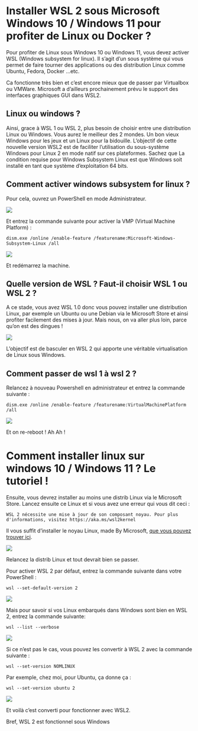 # Installer WSL 2 sous Microsoft Windows 10 / Windows 11 pour profiter de Linux ou Docker ?
Pour profiter de Linux sous Windows 10 ou Windows 11, vous devez activer WSL (Windows subsystem for linux). Il s’agit d’un sous système qui vous permet de faire tourner des applications ou des distribution Linux comme Ubuntu, Fedora, Docker …etc.

Ca fonctionne très bien et c’est encore mieux que de passer par Virtualbox ou VMWare. Microsoft a d’ailleurs prochainement prévu le support des interfaces graphiques GUI dans WSL2.

## Linux ou windows ?

Ainsi, grace à WSL 1 ou WSL 2, plus besoin de choisir entre une distribution Linux ou Windows. Vous aurez le meilleur des 2 mondes. Un bon vieux Windows pour les jeux et un Linux pour la bidouille. L’objectif de cette nouvelle version WSL2 est de faciliter l’utilisation du sous-système Windows pour Linux 2 en mode natif sur ces plateformes. Sachez que La condition requise pour Windows Subsystem Linux est que Windows soit installé en tant que système d’exploitation 64 bits.

## Comment activer windows subsystem for linux ?

Pour cela, ouvrez un PowerShell en mode Administrateur.

![](https://korben.info/app/uploads/2020/06/lancer-powershell.jpg)

Et entrez la commande suivante pour activer la VMP (Virtual Machine Platform) :

```
dism.exe /online /enable-feature /featurename:Microsoft-Windows-Subsystem-Linux /all
```

![](https://korben.info/app/uploads/2020/06/wsl-powershell.jpg)

Et redémarrez la machine.

## Quelle version de WSL ? Faut-il choisir WSL 1 ou WSL 2 ?

A ce stade, vous avez WSL 1.0 donc vous pouvez installer une distribution Linux, par exemple un Ubuntu ou une Debian via le Microsoft Store et ainsi profiter facilement des mises à jour. Mais nous, on va aller plus loin, parce qu’on est des dingues !

![](https://korben.info/app/uploads/2020/06/ubuntu-store-windows-1.jpg)

L’objectif est de basculer en WSL 2 qui apporte une véritable virtualisation de Linux sous Windows.

## Comment passer de wsl 1 à wsl 2 ?

Relancez à nouveau Powershell en administrateur et entrez la commande suivante :

```
dism.exe /online /enable-feature /featurename:VirtualMachinePlatform /all
```
![](https://korben.info/app/uploads/2020/06/powershell-virtualmachineplatform.jpg)

Et on re-reboot ! Ah Ah !

# Comment installer linux sur windows 10 / Windows 11 ? Le tutoriel !

Ensuite, vous devrez installer au moins une distrib Linux via le Microsoft Store. Lancez ensuite ce Linux et si vous avez une erreur qui vous dit ceci :

```
WSL 2 nécessite une mise à jour de son composant noyau. Pour plus d'informations, visitez https://aka.ms/wsl2kernel
```

Il vous suffit d’installer le noyau Linux, made By Microsoft, [que vous pouvez trouver ici](https://wslstorestorage.blob.core.windows.net/wslblob/wsl_update_x64.msi).

![](https://korben.info/app/uploads/2020/06/noyau-linux-wsl2.jpg)

Relancez la distrib Linux et tout devrait bien se passer.

Pour activer WSL 2 par défaut, entrez la commande suivante dans votre PowerShell :

```
wsl --set-default-version 2
```

![](https://korben.info/app/uploads/2020/06/wsl-set-version.jpg)

Mais pour savoir si vos Linux embarqués dans Windows sont bien en WSL 2, entrez la commande suivante:

```
wsl --list --verbose
```

![](https://korben.info/app/uploads/2020/06/korben20200417144706-109.jpg)

Si ce n’est pas le cas, vous pouvez les convertir à WSL 2 avec la commande suivante :

```
wsl --set-version NOMLINUX
```

Par exemple, chez moi, pour Ubuntu, ça donne ça :

```
wsl --set-version ubuntu 2
```

![](https://korben.info/app/uploads/2020/06/korben20200417144706-115.jpg)

Et voilà c’est converti pour fonctionner avec WSL2.

Bref, WSL 2 est fonctionnel sous Windows